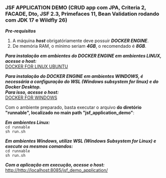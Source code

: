 ### JSF APPLICATION DEMO (CRUD app com JPA, Criteria 2, FACADE,  Dto, JSF 2.3, Primefaces 11, Bean Validation rodando com JDK 17 e Wildfly 26)     
*__Pre-requisitos__*  
1. A máquina *__host__* obrigatóriamente deve possuir *__DOCKER ENGINE__*.
2. De memória RAM, o mínimo seriam *__4GB__*, o recomendado é *__8GB__*.

*__Para instalação em ambientes do *__DOCKER ENGINE__* em ambientes LINUX, acesse o host:__*  
[DOCKER FOR LINUX UBUNTU](https://docs.docker.com/engine/install/ubuntu/)   

*__Para instalação do *__DOCKER ENGINE__* em ambientes WINDOWS, é necessária a configuração do WSL (Windows subsystem for linux) e do Docker Desktop.   
Para isso, acesse o host:__*   
[DOCKER FOR WINDOWS](https://docs.docker.com/desktop/install/windows-install/)   

Com o ambiente preparado, basta executar o arquivo **__do diretório "runnable", localizado no main path "jsf_application_demo"__**:   

*__Em ambientes Linux:__*  
``cd runnable``  
``sh run.sh``   

*__Em ambientes Windows, utilize WSL (Windows Subsystem for Linux) e execute os mesmos comandos:__*   
``cd runnable``  
``sh run.sh``   

*__Com a aplicação em execução, acesse o host:__*   
<http://http://localhost:8085/jsf_demo_application/>

